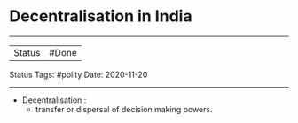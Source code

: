 # Decentralisation in India
---
|     |     |
| --- | --- |
| Status    | #Done     |
 Status
 Tags: #polity 
 Date: 2020-11-20

---

* Decentralisation : 
	* transfer or dispersal of decision making powers.